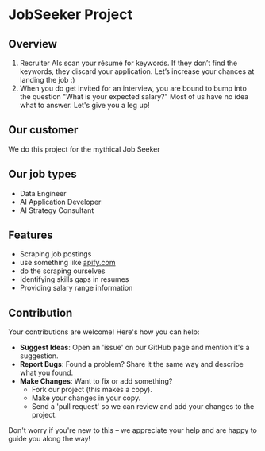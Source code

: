# JobSeeker Project

## Overview
1. Recruiter AIs scan your résumé for keywords. If they don’t find the keywords, they discard your application. Let’s increase your chances at landing the job :)
2. When you do get invited for an interview, you are bound to bump into the question "What is your expected salary?" Most of us have no idea what to answer. Let's give you a leg up!

## Our customer
We do this project for the mythical Job Seeker

## Our job types
- Data Engineer
- AI Application Developer
- AI Strategy Consultant

## Features
- Scraping job postings
 - use something like [apify.com](https://apify.com/bebity/linkedin-jobs-scraper?cmdf=linkedin+job-search-api)
 - do the scraping ourselves
- Identifying skills gaps in resumes
- Providing salary range information

## Contribution

Your contributions are welcome! Here's how you can help:

- **Suggest Ideas**: Open an 'issue' on our GitHub page and mention it's a suggestion.
- **Report Bugs**: Found a problem? Share it the same way and describe what you found.
- **Make Changes**: Want to fix or add something? 
  - Fork our project (this makes a copy).
  - Make your changes in your copy.
  - Send a 'pull request' so we can review and add your changes to the project.
  
Don't worry if you're new to this – we appreciate your help and are happy to guide you along the way!

